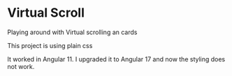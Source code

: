 # Virtual Scroll

Playing around with Virtual scrolling an cards

This project is using plain css

It worked in Angular 11. I upgraded it to Angular 17 and now the styling does not work.
